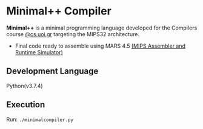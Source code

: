 # Minimal++ Compiler

**Minimal++** is a minimal programming language developed for the Compilers course [@cs.uoi.gr](http://www.cs.uoi.gr/en/index.php?menu=m1) targeting the MIPS32 architecture.
* Final code ready to assemble using MARS 4.5 [(MIPS Assembler and Runtime Simulator)](http://courses.missouristate.edu/KenVollmar/mars/)
  
## Development Language

Python(v3.7.4) 

## Execution
Run: `./minimalcompiler.py`
